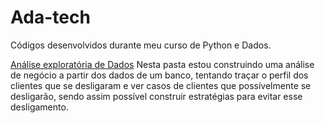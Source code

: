 # Ada-tech
Códigos desenvolvidos durante meu curso de Python e Dados.

[Análise exploratória de Dados](analise_exploratoria_de_dados/nova_analise.ipynb)
Nesta pasta estou construindo uma análise de negócio a partir dos dados de um banco, tentando traçar o perfil dos clientes que se desligaram e ver casos de clientes que possívelmente se desligarão, sendo assim possível construir estratégias para evitar esse desligamento.
